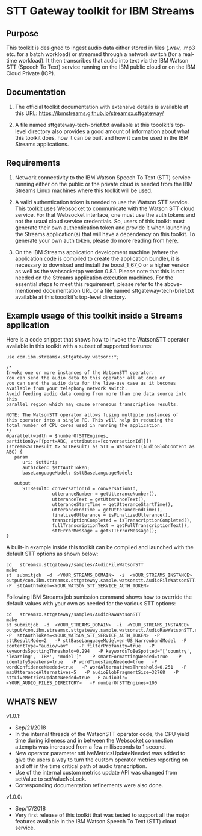 # STT Gateway toolkit for IBM Streams

## Purpose
This toolkit is designed to ingest audio data either stored in files (.wav, .mp3 etc. for a batch workload) or streamed through a network switch (for a real-time workload). It then transcribes that audio into text via the IBM Watson STT (Speech To Text) service running on the IBM public cloud or on the IBM Cloud Private (ICP).

## Documentation
1. The official toolkit documentation with extensive details is available at this URL: https://ibmstreams.github.io/streamsx.sttgateway/

2. A file named sttgateway-tech-brief.txt available at this tooolkit's top-level directory also provides a good amount of information about what this toolkit does, how it can be built and how it can be used in the IBM Streams applications.

## Requirements
1. Network connectivity to the IBM Watson Speech To Text (STT) service running either on the public or the private cloud is needed from the IBM Streams Linux machines where this toolkit will be used.
   
2. A valid authentication token is needed to use the Watson STT service. This toolkit uses Websocket to communicate with the Watson STT cloud service. For that Websocket interface, one must use the auth tokens and not the usual cloud service credentials. So, users of this toolkit must generate their own authentication token and provide it when launching the Streams application(s) that will have a dependency on this toolkit. To generate your own auth token, please do more reading from [here](https://console.bluemix.net/docs/services/speech-to-text/input.html#tokens).

3. On the IBM Streams application development machine (where the application code is compiled to create the application bundle), it is necessary to download and install the boost_1_67_0 or a higher version as well as the websocketpp version 0.8.1. Please note that this is not needed on the Streams application execution machines. For the essential steps to meet this requirement, please refer to the above-mentioned documentation URL or a file named sttgateway-tech-brief.txt available at this tooolkit's top-level directory.

## Example usage of this toolkit inside a Streams application
Here is a code snippet that shows how to invoke the WatsonSTT operator available in this toolkit with a subset of supported features:

```
use com.ibm.streamsx.sttgateway.watson::*;

/*
Invoke one or more instances of the WatsonSTT operator.
You can send the audio data to this operator all at once or 
you can send the audio data for the live-use case as it becomes
available from your telephony network switch.
Avoid feeding audio data coming from more than one data source into this 
parallel region which may cause erroneous transcription results.

NOTE: The WatsonSTT operator allows fusing multiple instances of
this operator into a single PE. This will help in reducing the 
total number of CPU cores used in running the application.
*/
@parallel(width = $numberOfSTTEngines, 
partitionBy=[{port=ABC, attributes=[conversationId]}])
(stream<STTResult_t> STTResult) as STT = WatsonSTT(AudioBlobContent as ABC) {
   param
      uri: $sttUri;
      authToken: $sttAuthToken;
      baseLanguageModel: $sttBaseLanguageModel;
			
   output
      STTResult: conversationId = conversationId, 
                 utteranceNumber = getUtteranceNumber(),
                 utteranceText = getUtteranceText(),
                 utteranceStartTime = getUtteranceStartTime(),
                 utteranceEndTime = getUtteranceEndTime(),
                 finalizedUtterance = isFinalizedUtterance(),
                 transcriptionCompleted = isTranscriptionCompleted(),
                 fullTranscriptionText = getFullTranscriptionText(),
                 sttErrorMessage = getSTTErrorMessage();
}
```

A built-in example inside this toolkit can be compiled and launched with the default STT options as shown below:

```
cd   streamsx.sttgateway/samples/AudioFileWatsonSTT
make
st  submitjob  -d  <YOUR_STREAMS_DOMAIN>  -i  <YOUR_STREAMS_INSTANCE>  output/com.ibm.streamsx.sttgateway.sample.watsonstt.AudioFileWatsonSTT.sab  -P  sttAuthToken=<YOUR_WATSON_STT_SERVICE_AUTH_TOKEN>
```

Following IBM Streams job sumission command shows how to override the default values with your own as needed for the various STT options:

```
cd   streamsx.sttgateway/samples/AudioRawWatsonSTT
make
st submitjob  -d  <YOUR_STREAMS_DOMAIN>  -i  <YOUR_STREAMS_INSTANCE>  output/com.ibm.streamsx.sttgateway.sample.watsonstt.AudioRawWatsonSTT.sab -P  sttAuthToken=<YOUR_WATSON_STT_SERVICE_AUTH_TOKEN>  -P sttResultMode=2   -P sttBaseLanguageModel=en-US_NarrowbandModel  -P contentType="audio/wav"    -P filterProfanity=true   -P keywordsSpottingThreshold=0.294   -P keywordsToBeSpotted="['country', 'learning', 'IBM', 'model']"   -P smartFormattingNeeded=true   -P identifySpeakers=true   -P wordTimestampNeeded=true   -P wordConfidenceNeeded=true   -P wordAlternativesThreshold=0.251   -P maxUtteranceAlternatives=5   -P audioBlobFragmentSize=32768   -P sttLiveMetricsUpdateNeeded=true  -P audioDir=<YOUR_AUDIO_FILES_DIRECTORY>   -P numberOfSTTEngines=100
```

## WHATS NEW

v1.0.1:
- Sep/21/2018
- In the internal threads of the WatsonSTT operator code, the CPU yield time during idleness and in between the Websocket connection attempts was increased from a few milliseconds to 1 second.
- New operator parameter sttLiveMetricsUpdateNeeded was added to give the users a way to turn the custom operator metrics reporting on and off in the time critical path of audio transcription.
- Use of the internal custom metrics update API was changed from setValue to setValueNoLock. 
- Corresponding documentation refinements were also done.

v1.0.0:
- Sep/17/2018
- Very first release of this toolkit that was tested to support all the major features available in the IBM Watson Speech To Text (STT) cloud service.
